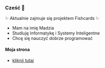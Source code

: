 ### Cześć 👋
 ✨ Aktualnie zajmuje się projektem Fishcards ✨
 - Mam na imię  Madzia
 - Studiuję Informatykę i Systemy Inteligentne
 - Chcę się nauczyć dobrze programować
#### Moja strona 
 - [kliknij tutaj](https://m-janowska.github.io/)

<!--
**M-janowska/M-janowska** is a ✨ _special_ ✨ repository because its `README.md` (this file) appears on your GitHub profile.

Here are some ideas to get you started:

- 🔭 I’m currently working on Fishcards project
- 🌱 I’m currently learning IT.
- 👯 I’m looking to collaborate on ...
- 🤔 I’m looking for help with ...
- 💬 Ask me about ...
- 📫 How to reach me: ...
- 😄 Pronouns: ...
- ⚡ Fun fact: ...
-->
